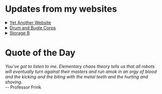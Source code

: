 # Updates from my websites

<details><summary> <a href="https://www.amon-hen.com">Yet Another Website</a> </summary>

* <a href="https://www.amon-hen.com/humor/33698">RiffTrax – At Your Fingertips: Grasses</a>
* <a href="https://www.amon-hen.com/computing/internet/www/435">Quote of the Day</a>
* <a href="https://www.amon-hen.com/politics/33694">It’s a fucking cult</a>
* <a href="https://www.amon-hen.com/food/33682">Mmmm, Quaker Oats</a>
* <a href="https://www.amon-hen.com/television/14569">MST3K 00K15 – Superdome</a>
* <a href="https://www.amon-hen.com/books/297">Reading: The Making of the Representative for Planet 8</a>
* <a href="https://www.amon-hen.com/politics/33669">Last Week Tonight – S2 E16: Bail, FIFA Update & China Hack</a>
* <a href="https://www.amon-hen.com/humor/33673">Superb Owl LIX #SuperbOwl #SuperbOwlLIX</a>
* <a href="https://www.amon-hen.com/television/12858">MST3K Short 0424 – Hired! 2</a>
* <a href="https://www.amon-hen.com/movies/33666">Nosferatu (1922)</a>
</details>

<details><summary> <a href="https://www.drum-corps.net">Drum and Bugle Corps</a> </summary>

* <a href="https://www.drum-corps.net/news/3635">Drum Corps World – February 2025</a>
* <a href="https://www.drum-corps.net/news/3629">RESULTS: 2025 DCI Rules Congress</a>
* <a href="https://www.drum-corps.net/news/3626">Spartans pave path to World Class</a>
* <a href="https://www.drum-corps.net/news/3621">2025 DCI Rules Congress proposals</a>
* <a href="https://www.drum-corps.net/news/3619">The New York Skyliners Announce Move to SoundSport for the 2025 Season</a>
* <a href="https://www.drum-corps.net/news/3615">Drum Corps World – January 2025</a>
* <a href="https://www.drum-corps.net/news/3604">DCI phasing out historic library of physical audio/video products</a>
* <a href="https://www.drum-corps.net/news/3602">Drum Corps World – December 2024</a>
* <a href="https://www.drum-corps.net/news/3588">2025 Drum Corps International Tour Schedule</a>
* <a href="https://www.drum-corps.net/news/3585">Drum Corps International Magazine – November 2024</a>
</details>

<details><summary> <a href="https://www.storage-b.com">Storage B</a> </summary>

* <a href="https://www.storage-b.com/c/1015">Uploading Consciousness</a>
* <a href="https://www.storage-b.com/humor/1003">SCRUM: An Honest Ad</a>
* <a href="https://www.storage-b.com/humor/996">Agile vs. Waterfall</a>
* <a href="https://www.storage-b.com/c/969">Delivering Safe C++</a>
* <a href="https://www.storage-b.com/c/962">Full Interview With the Creator of C++</a>
* <a href="https://www.storage-b.com/humor/951">How To Regex</a>
* <a href="https://www.storage-b.com/ai/908">Nightmare Fuel from Bing Image Creator</a>
* <a href="https://www.storage-b.com/ai/904">We’re Safe</a>
* <a href="https://www.storage-b.com/ai/901">Enjoy Your AI-generated Work</a>
* <a href="https://www.storage-b.com/humor/896">Blue Tick Marks</a>
</details>

# Quote of the Day
<p><em>You've got to listen to me. Elementary chaos theory tells us that all robots will eventually turn against their masters and run amok in an orgy of blood and the kicking and the biting with the metal teeth and the hurting and shoving.</em><br /> -- Professor Frink</p>